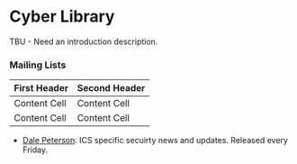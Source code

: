 # Cyber Library

TBU - Need an introduction description. 

### Mailing Lists


| First Header  | Second Header |
| ------------- | ------------- |
| Content Cell  | Content Cell  |
| Content Cell  | Content Cell  |



- [Dale Peterson](https://dale-peterson.com/digital-bond-archives/): ICS specific secuirty news and updates. Released every Friday. 

